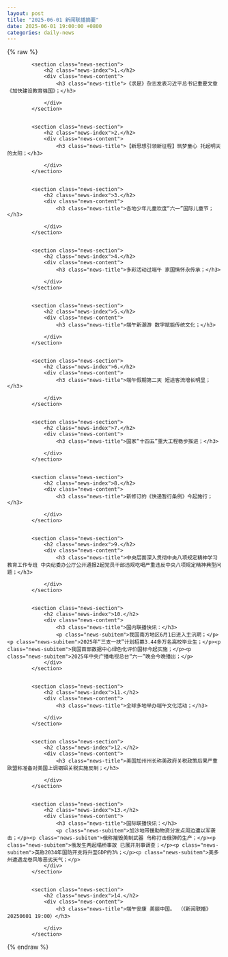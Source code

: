 ```yaml
---
layout: post
title: "2025-06-01 新闻联播摘要"
date: 2025-06-01 19:00:00 +0800
categories: daily-news
---
```

    
    
{% raw %}
<div class="news-container">

            <section class="news-section">
                <h2 class="news-index">1.</h2>
                <div class="news-content">
                    <h3 class="news-title">《求是》杂志发表习近平总书记重要文章《加快建设教育强国》；</h3>
                    
                </div>
            </section>
            

            <section class="news-section">
                <h2 class="news-index">2.</h2>
                <div class="news-content">
                    <h3 class="news-title">【新思想引领新征程】筑梦童心 托起明天的太阳；</h3>
                    
                </div>
            </section>
            

            <section class="news-section">
                <h2 class="news-index">3.</h2>
                <div class="news-content">
                    <h3 class="news-title">各地少年儿童欢度“六一”国际儿童节；</h3>
                    
                </div>
            </section>
            

            <section class="news-section">
                <h2 class="news-index">4.</h2>
                <div class="news-content">
                    <h3 class="news-title">多彩活动过端午 家国情怀永传承；</h3>
                    
                </div>
            </section>
            

            <section class="news-section">
                <h2 class="news-index">5.</h2>
                <div class="news-content">
                    <h3 class="news-title">端午新潮游 数字赋能传统文化；</h3>
                    
                </div>
            </section>
            

            <section class="news-section">
                <h2 class="news-index">6.</h2>
                <div class="news-content">
                    <h3 class="news-title">端午假期第二天 短途客流增长明显；</h3>
                    
                </div>
            </section>
            

            <section class="news-section">
                <h2 class="news-index">7.</h2>
                <div class="news-content">
                    <h3 class="news-title">国家“十四五”重大工程稳步推进；</h3>
                    
                </div>
            </section>
            

            <section class="news-section">
                <h2 class="news-index">8.</h2>
                <div class="news-content">
                    <h3 class="news-title">新修订的《快递暂行条例》今起施行；</h3>
                    
                </div>
            </section>
            

            <section class="news-section">
                <h2 class="news-index">9.</h2>
                <div class="news-content">
                    <h3 class="news-title">中央层面深入贯彻中央八项规定精神学习教育工作专班 中央纪委办公厅公开通报2起党员干部违规吃喝严重违反中央八项规定精神典型问题；</h3>
                    
                </div>
            </section>
            

            <section class="news-section">
                <h2 class="news-index">10.</h2>
                <div class="news-content">
                    <h3 class="news-title">国内联播快讯：</h3>
                    <p class="news-subitem">我国南方地区6月1日进入主汛期；</p><p class="news-subitem">2025年“三支一扶”计划招募3.44多万名高校毕业生；</p><p class="news-subitem">我国首部数据中心绿色化评价国标今起实施；</p><p class="news-subitem">2025年中央广播电视总台“六一”晚会今晚播出；</p>
                </div>
            </section>
            

            <section class="news-section">
                <h2 class="news-index">11.</h2>
                <div class="news-content">
                    <h3 class="news-title">全球多地举办端午文化活动；</h3>
                    
                </div>
            </section>
            

            <section class="news-section">
                <h2 class="news-index">12.</h2>
                <div class="news-content">
                    <h3 class="news-title">美国加州州长称美政府关税政策后果严重 欧盟称准备对美国上调钢铝关税实施反制；</h3>
                    
                </div>
            </section>
            

            <section class="news-section">
                <h2 class="news-index">13.</h2>
                <div class="news-content">
                    <h3 class="news-title">国际联播快讯：</h3>
                    <p class="news-subitem">加沙地带援助物资分发点周边遭以军袭击；</p><p class="news-subitem">俄称摧毁美制武器 乌称打击俄弹药生产；</p><p class="news-subitem">俄发生两起塌桥事故 已展开刑事调查；</p><p class="news-subitem">英称2034年国防开支将升至GDP的3%；</p><p class="news-subitem">美多州遭遇龙卷风等恶劣天气；</p>
                </div>
            </section>
            

            <section class="news-section">
                <h2 class="news-index">14.</h2>
                <div class="news-content">
                    <h3 class="news-title">端午安康 美丽中国。 （《新闻联播》 20250601 19:00）</h3>
                    
                </div>
            </section>
            
</div>
{% endraw %}